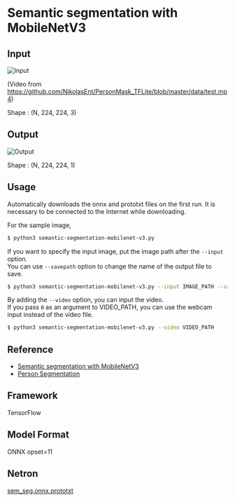 # Semantic segmentation with MobileNetV3

## Input

![Input](demo.png)

(Video from https://github.com/NikolasEnt/PersonMask_TFLite/blob/master/data/test.mp4)

Shape : (N, 224, 224, 3)

## Output

![Output](output.png)

Shape : (N, 224, 224, 1)

## Usage
Automatically downloads the onnx and prototxt files on the first run.
It is necessary to be connected to the Internet while downloading.

For the sample image,
``` bash
$ python3 semantic-segmentation-mobilenet-v3.py
```

If you want to specify the input image, put the image path after the `--input` option.  
You can use `--savepath` option to change the name of the output file to save.
```bash
$ python3 semantic-segmentation-mobilenet-v3.py --input IMAGE_PATH --savepath SAVE_IMAGE_PATH
```

By adding the `--video` option, you can input the video.   
If you pass `0` as an argument to VIDEO_PATH, you can use the webcam input instead of the video file.
```bash
$ python3 semantic-segmentation-mobilenet-v3.py --video VIDEO_PATH
```

## Reference

- [Semantic segmentation with MobileNetV3](https://github.com/OniroAI/Semantic-segmentation-with-MobileNetV3)
- [Person Segmentation](https://github.com/NikolasEnt/PersonMask_TFLite)

## Framework

TensorFlow

## Model Format

ONNX opset=11

## Netron

[sem_seg.onnx.prototxt](https://netron.app/?url=https://storage.googleapis.com/ailia-models/semantic-segmentation-mobilenet-v3/sem_seg.onnx.prototxt)
